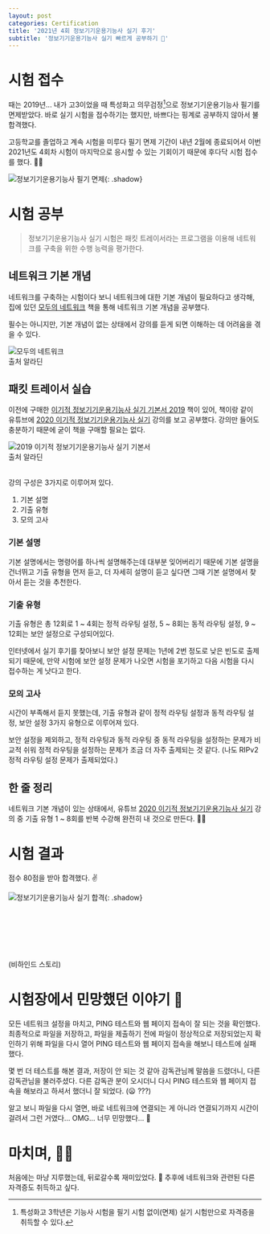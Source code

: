 ```yaml
---
layout: post
categories: Certification
title: '2021년 4회 정보기기운용기능사 실기 후기'
subtitle: '정보기기운용기능사 실기 빠르게 공부하기 📖'
---
```


# 시험 접수

때는 2019년... 내가 고3이었을 때 특성화고 의무검정[^1]으로 정보기기운용기능사 필기를 면제받았다. 바로 실기 시험을 접수하기는 했지만, 바쁘다는 핑계로 공부하지 않아서 불합격했다.

고등학교를 졸업하고 계속 시험을 미루다 필기 면제 기간이 내년 2월에 종료되어서 이번 2021년도 4회차 시험이 마지막으로 응시할 수 있는 기회이기 때문에 후다닥 시험 접수를 했다. 🏃🏻

![정보기기운용기능사 필기 면제](/assets/images/2021-12-27-craftsman-information-equipment-operation-practical-exam/1.png){: .shadow}

# 시험 공부

> 정보기기운용기능사 실기 시험은 패킷 트레이서라는 프로그램을 이용해 네트워크를 구축을 위한 수행 능력을 평가한다.

## 네트워크 기본 개념

네트워크를 구축하는 시험이다 보니 네트워크에 대한 기본 개념이 필요하다고 생각해, 집에 있던 [모두의 네트워크](https://book.naver.com/bookdb/book_detail.naver?bid=13735927) 책을 통해 네트워크 기본 개념을 공부했다.

필수는 아니지만, 기본 개념이 없는 상태에서 강의를 듣게 되면 이해하는 데 어려움을 겪을 수 있다.

<div class="d-flex">
    <img src="/assets/images/2021-12-27-craftsman-information-equipment-operation-practical-exam/2.jpeg" alt="모두의 네트워크" class="col-md-6 shadow"/>
</div>

<figcaption class="mt-0 mb-4">출처 알라딘</figcaption>

## 패킷 트레이서 실습

이전에 구매한 [이기적 정보기기운용기능사 실기 기본서 2019](https://book.naver.com/bookdb/book_detail.naver?bid=13734936) 책이 있어, 책이랑 같이 유튜브에 [2020 이기적 정보기기운용기능사 실기](https://www.youtube.com/playlist?list=PL6i7rGeEmTvoAOyruGbocfp02xcZxsW3O) 강의를 보고 공부했다.
강의만 들어도 충분하기 때문에 굳이 책을 구매할 필요는 없다.

<div class="d-flex">
    <img src="/assets/images/2021-12-27-craftsman-information-equipment-operation-practical-exam/3.jpeg" alt="2019 이기적 정보기기운용기능사 실기 기본서" class="col-md-6 shadow"/>
</div>

<figcaption class="mt-0 mb-4">출처 알라딘</figcaption>

<br>

강의 구성은 3가지로 이루어져 있다.

1. 기본 설명
2. 기출 유형
3. 모의 고사

### 기본 설명

기본 설명에서는 명령어를 하나씩 설명해주는데 대부분 잊어버리기 때문에 기본 설명을 건너뛰고 기출 유형을 먼저 듣고, 더 자세히 설명이 듣고 싶다면 그때 기본 설명에서 찾아서 듣는 것을 추천한다.

### 기출 유형

기출 유형은 총 12회로 1 ~ 4회는 정적 라우팅 설정, 5 ~ 8회는 동적 라우팅 설정, 9 ~ 12회는 보안 설정으로 구성되어있다.

인터넷에서 실기 후기를 찾아보니 보안 설정 문제는 1년에 2번 정도로 낮은 빈도로 출제되기 때문에, 만약 시험에 보안 설정 문제가 나오면 시험을 포기하고 다음 시험을 다시 접수하는 게 낫다고 한다.

### 모의 고사

시간이 부족해서 듣지 못했는데, 기출 유형과 같이 정적 라우팅 설정과 동적 라우팅 설정, 보안 설정 3가지 유형으로 이루어져 있다.

보안 설정을 제외하고, 정적 라우팅과 동적 라우팅 중 동적 라우팅을 설정하는 문제가 비교적 쉬워 정적 라우팅을 설정하는 문제가 조금 더 자주 출제되는 것 같다. (나도 RIPv2 정적 라우팅 설정 문제가 출제되었다.)

## 한 줄 정리

네트워크 기본 개념이 있는 상태에서, 유튜브 [2020 이기적 정보기기운용기능사 실기](https://www.youtube.com/playlist?list=PL6i7rGeEmTvoAOyruGbocfp02xcZxsW3O) 강의 중 기출 유형 1 ~ 8회를 반복 수강해 완전히 내 것으로 만든다. 🙆🏻

# 시험 결과

점수 80점을 받아 합격했다. ✌️

![정보기기운용기능사 실기 합격](/assets/images/2021-12-27-craftsman-information-equipment-operation-practical-exam/4.png){: .shadow}

<br><br><br><br><br>

(비하인드 스토리)

<h1 class="pt-0">
시험장에서 민망했던 이야기 🙈
</h1>

모든 네트워크 설정을 마치고, PING 테스트와 웹 페이지 접속이 잘 되는 것을 확인했다. 최종적으로 파일을 저장하고, 파일을 제출하기 전에 파일이 정상적으로 저장되었는지 확인하기 위해 파일을 다시 열어 PING 테스트와 웹 페이지 접속을 해보니 테스트에 실패했다.

몇 번 더 테스트를 해본 결과, 저장이 안 되는 것 같아 감독관님께 말씀을 드렸더니, 다른 감독관님을 불러주셨다. 다른 감독관 분이 오시더니 다시 PING 테스트와 웹 페이지 접속을 해보라고 하셔서 했더니 잘 되었다. (😦 ???)

알고 보니 파일을 다시 열면, 바로 네트워크에 연결되는 게 아니라 연결되기까지 시간이 걸려서 그런 거였다... OMG... 너무 민망했다... 🙉

# 마치며, 🙇🏻

처음에는 마냥 지루했는데, 뒤로갈수록 재미있었다. 🤔 추후에 네트워크와 관련된 다른 자격증도 취득하고 싶다.

[^1]: 특성화고 3학년은 기능사 시험을 필기 시험 없이(면제) 실기 시험만으로 자격증을 취득할 수 있다.
[^2]: macOS에서 Windows를 사용할 수 있게 해주는 프로그램이다. (유료)
